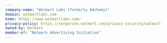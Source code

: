 ```yaml
---
company-name: "Walmart Labs (formerly Adchemy)"
domain: walmartlabs.com
home: https://www.walmartlabs.com/
privacy-policy: https://corporate.walmart.com/privacy-security/walmart-privacy-policy
owned-by: Walmart
member-of: "Network Advertising Initiative"
---
```




